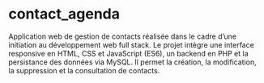 # contact_agenda
Application web de gestion de contacts réalisée dans le cadre d’une initiation au développement web full stack. Le projet intègre une interface responsive en HTML, CSS et JavaScript (ES6), un backend en PHP et la persistance des données via MySQL. Il permet la création, la modification, la suppression et la consultation de contacts.
